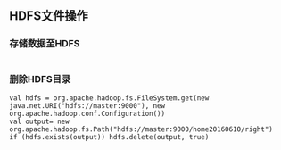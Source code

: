 ## HDFS文件操作

### 存储数据至HDFS

```

```


### 删除HDFS目录

```
val hdfs = org.apache.hadoop.fs.FileSystem.get(new java.net.URI("hdfs://master:9000"), new org.apache.hadoop.conf.Configuration())
val output= new org.apache.hadoop.fs.Path("hdfs://master:9000/home20160610/right")
if (hdfs.exists(output)) hdfs.delete(output, true)  
```
